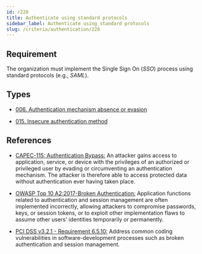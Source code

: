 ```yaml
---
id: r228
title: Authenticate using standard protocols
sidebar_label: Authenticate using standard protocols
slug: /criteria/authentication/228
---
```


## Requirement

The organization must implement the Single Sign On (*SSO*) process
using standard protocols (e.g., *SAML*).

## Types 

- [006. Authentication mechanism absence or evasion](https://docs.fluidattacks.com/types/006)

- [015. Insecure authentication method](https://fluidattacks.com/products/rules/findings/015/)

## References

- [CAPEC-115: Authentication Bypass:](http://capec.mitre.org/data/definitions/115.html)
An attacker gains access to application, service, or device with the privileges
of an authorized or privileged user by evading or circumventing an
authentication mechanism.
The attacker is therefore able to access protected data without authentication
ever having taken place.

- [OWASP Top 10 A2:2017-Broken Authentication:](https://owasp.org/www-project-top-ten/OWASP_Top_Ten_2017/Top_10-2017_A2-Broken_Authentication)
Application functions related to authentication and session management are
often implemented incorrectly,
allowing attackers to compromise passwords, keys, or session tokens,
or to exploit other implementation flaws to assume other users' identities
temporarily or permanently.

- [PCI DSS v3.2.1 - Requirement 6.5.10:](https://www.pcisecuritystandards.org/documents/PCI_DSS_v3-2-1.pdf)
Address common coding vulnerabilities in software-development processes such as
broken authentication and session management.
